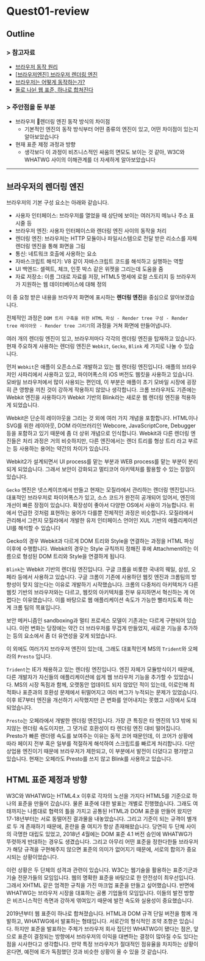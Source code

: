# Quest01-review

## Outline

### > 참고자료

- [브라우저 동작 원리](https://www.slideshare.net/JinKyoungHeo/1-2-53043752)
- [[브라우저엔진] 브라우저 렌더링 엔진](https://12bme.tistory.com/208)
- [브라우저는 어떻게 동작하는가?](https://d2.naver.com/helloworld/59361)
- [둘로 나뉜 웹 표준, 하나로 합쳐진다](https://www.zdnet.co.kr/view/?no=20190531184644)



### > 주안점을 둔 부분

- 브라우저 렌더링 엔진 동작 방식의 차이점
  - 기본적인 엔진의 동작 방식부터 어떤 종류의 엔진이 있고, 어떤 차이점이 있는지 알아보았습니다
- 현재 표준 제정 과정과 방향
  - 생각보다 이 과정이 비즈니스적인 싸움의 면모도 보이는 것 같아, W3C와 WHATWG 사이의 이해관계를 더 자세하게 알아보았습니다

---



## 브라우저의 렌더링 엔진

브라우저의 기본 구성 요소는 아래와 같습니다.

- 사용자 인터페이스: 브라우저를 열었을 때 상단에 보이는 여러가지 메뉴나 주소 표시줄 등
- 브라우저 엔진: 사용자 인터페이스와 렌더링 엔진 사이의 동작을 처리
- 렌더링 엔진: 브라우저는 HTTP 모듈이나 파일시스템으로 전달 받은 리소스를 자체 렌더링 엔진을 통해 화면을 그림
- 통신: 네트워크 호출에 사용하는 요소
- 자바스크립트 해석기: V8 같이 자바스크립트 코드를 해석하고 실행하는 역할
- UI 백엔드: 셀렉트, 체크, 인풋 박스 같은 위젯을 그리는데 도움을 줌
- 자료 저장소: 이름 그대로 자료를 저장, HTML5 명세에 로컬 스토리지 등 브라우저가 지원하는 웹 데이터베이스에 대해 정의

이 중 요청 받은 내용을 브라우저 화면에 표시하는 **렌더링 엔진**을 중심으로 알아보겠습니다.

전체적인 과정은 `DOM 트리 구축을 위한 HTML 파싱 - Render tree 구성 - Render tree 레이아웃 - Render tree 그리기`의 과정을 거쳐 화면에 만들어냅니다.

여러 개의 렌더링 엔진이 있고, 브라우저마다 각각의 렌더링 엔진을 탑재하고 있습니다. 현재 주요하게 사용하는 렌더링 엔진은 `Webkit`, `Gecko`, `Blink` 세 가지로 나눌 수 있습니다.

먼저 `Webkit`은 애플이 오픈소스로 개발하고 있는 웹 렌더링 엔진입니다. 애플의 브라우저인 사파리에서 사용하고 있고, 파이어폭스의 iOS 버전도 웹킷을 사용하고 있습니다. 모바일 브라우저에서 많이 사용되는 편인데, 이 부분은 애플이 초기 모바일 시장에 굉장히 큰 영향을 끼친 것이 강하게 작용하지 않았나 생각합니다. 크롬 브라우저도 기존에는 Webkit 엔진을 사용하다가 Webkit 기반의 Blink라는 새로운 웹 렌더링 엔진을 적용하게 되었습니다.

Webkit은 단순히 레이아웃을 그리는 것 외에 여러 가지 개념을 포함합니다. HTML이나 SVG를 위한 레이아웃, DOM 라이브러리인 Webcore, JavaScriptCore, Debugger 등을 포함하고 있기 때문에 좀 더 상위 개념으로 인식합니다. Webkit과 다른 렌더링 엔진들은 처리 과정은 거의 비슷하지만, 다른 엔진에서는 렌더 트리를 형상 트리 라고 부르는 등 사용하는 용어는 약간의 차이가 있습니다.

Webkit2가 설계되면서 UI process를 맡는 부분과 WEB process를 맡는 부분이 분리되게 되었습니다. 그래서 보안이 강화되고 멀티코어 아키텍처를 활용할 수 있는 장점이 있습니다.

`Gecko` 엔진은 넷스케이프에서 만들고 현재는 모질라에서 관리하는 렌더링 엔진입니다. 대표적인 브라우저로 파이어폭스가 있고, 소스 코드가 완전히 공개되어 있어서, 엔진의 개선이 빠른 장점이 있습니다. 확장성이 좋아서 다양한 OS에서 사용이 가능합니다. 위에서 언급한 것처럼 표현하는 용어가 다를뿐 전체적인 과정은 비슷합니다. 모질라에서 관리해서 그런지 모질라에서 개발한 유저 인터페이스 언어인 XUL 기반의 애플리케이션 UI를 해석할 수 있습니다

Gecko의 경우 Webkit과 다르게 DOM 트리와 Style을 연결하는 과정을 HTML 파싱 이후에 수행합니다. Webkit의 경우는 Style 규칙까지 정해진 후에 Attachment라는 이름으로 형성된 DOM 트리와 Style을 연결하게 됩니다.

`Blink`는 Webkit 기반의 렌더링 엔진입니다. 구글 크롬을 비롯한 국내의 웨일, 삼성, 오페라 등에서 사용하고 있습니다. 구글 크롬이 기존에 사용하던 웹킷 엔진과 크롬팀의 방향성이 맞지 않는다는 이유로 개발하기 시작했습니다. 크롬의 다중처리 아키텍처가 다른 웹킷 기반의 브라우저와는 다르고, 웹킷의 아키텍처를 전부 유지하면서 혁신하는 게 어렵다는 이유였습니다. 이를 바탕으로 웹 애플리케이션 속도가 가능한 빨라지도록 하는 게 크롬 팀의 목표입니다.

보안 메커니즘인 sandboxing과 멀티 프로세스 모델이 기존과는 다르게 구현되어 있습니다. 이런 변화는 당장에는 약간 더 브라우저를 무겁게 만들었지, 새로운 기능을 추가하는 등의 요소에서 좀 더 유연성을 갖게 되었습니다.

이 외에도 여러가지 브라우저 엔진이 있는데, 그래도 대표적인게 MS의 `Trident`와 오페라의 `Presto` 입니다.

`Trident`는 IE가 채용하고 있는 렌더링 엔진입니다. 엔진 자체가 모듈방식이기 때문에, 다른 개발자가 자신들의 애플리케이션에 쉽게 웹 브라우저 기능을 추가할 수 있었습니다. MS의 시장 독점과 함께, 오랫동안 업데이트 되지 않았던 적이 있는데, 이로인해 최적화나 표준과의 호환성 문제에서 뒤떨어지고 여러 버그가 누적되는 문제가 있었습니다. 이후 IE7부터 엔진을 개선하기 시작했지만 큰 변화를 얻어내지는 못했고 시장에서 도태되었습니다.

`Presto`는 오페라에서 개발한 렌더링 엔진입니다. 가장 큰 특징은 타 엔진의 1/3 밖에 되지않는 렌더링 속도이지만, 그 댓가로 호환성이 타 렌더링 엔진 대비 떨어집니다. Presto가 빠른 렌더렝 속도를 보여주는 이유는 동적 코어 때문인데, 이 코어가 상황에 따라 페이지 전부 혹은 일부를 적절하게 해석하여 스크립트를 빠르게 처리합니다. 다만 상업용 엔진이기 때문에 브라우저가 제한되고, 이 부분에서 발전이 더뎠다고 평가받고 있습니다. 현재는 오페라도 Presto를 쓰지 않고 Blink를 사용하고 있습니다.



## HTML 표준 제정과 방향

W3C와 WHATWG는 HTML4.x 이후로 각자의 노선을 가지다 HTML5를 기준으로 하나의 표준을 만들어 갔습니다. 물론 표준에 대한 발표는 개별로 진행했습니다. 그래도 여태까지는 나름대로 협력의 틀을 가지고 공통된 HTML과 DOM 표준을 만들어 왔지만 17-18년부터는 서로 동떨어진 결과물을 내놓았습니다. 그리고 기준이 되는 규격이 별개로 두 개 존재하기 때문에, 혼란을 줄 여지가 항상 존재해왔습니다. 당연히 두 단체 사이의 극명한 대립도 있었고, 2018년 4월에는 DOM 표준 4.1 버전 승인에 WHATWG가 뚜렷하게 반대하는 경우도 생겼습니다. 그리고 아무리 어떤 표준을 정한다한들 브라우저가 해당 규격을 구현해주지 않으면 표준의 의미가 없어지기 때문에, 서로의 합의가 중요시되는 상황이었습니다.

이런 상황은 두 단체의 성격과 관련이 있습니다. W3C는 웹기술을 활용하는 표준기군과 기술 전문가들의 모임입니다. 웹의 명확한 표준을 바탕으로 한 안전성이 최우선입니다. 그래서 XHTML 같은 엄격한 규칙을 가진 마크업 표준을 만들고 싶어했습니다. 반면에 WHATWG는 브라우저 시장을 대표하는 공룡 기업들의 모임입니다. 이들의 발전 방향은 비즈니스적인 측면과 강하게 엮여있기 때문에 발전 속도와 실용성이 중요했습니다.

2019년부터 웹 표준이 하나로 합쳐졌습니다. HTML과 DOM 규격 단일 버전을 함께 개발하고, WHATWG에서 발표하는 형태입니다. 서로간의 형식적인 조약 조항은 있습니다. 하지만 표준을 발표하는 주체가 브라우저 회사 집단인 WHATWG이 됐다는 점은, 앞으로 표준이 결정되는 방향에서 브라우저의 이익을 대변하는 결정이 많아질 수도 있다는 점을 시사한다고 생각합니다. 만약 특정 브라우저가 절대적인 점유율을 차지하는 상황이 온다면,  예전에 IE가 독점했던 것과 비슷한 상황이 올 수 있을 것 같습니다.

